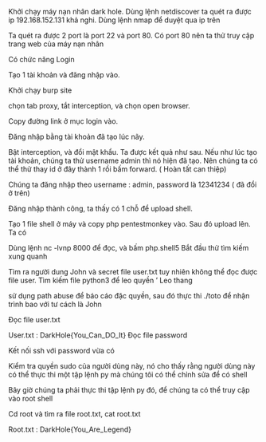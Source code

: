 Khởi chạy máy nạn nhân dark hole.
Dùng lệnh netdiscover ta quét ra được ip 192.168.152.131 khả nghi.
Dùng lệnh nmap để duyệt qua ip trên
 
Ta quét ra được 2 port là port 22 và port 80.
Có port 80 nên ta thử truy cập trang web của máy nạn nhân 
 
Có chức năng Login 
 
Tạo 1 tài khoản và đăng nhập vào.
 
Khởi chạy burp site
 
 chọn tab proxy, tắt interception, và chọn open browser.
 
Copy đường link ở mục login vào.
 
 Đăng nhập bằng tài khoản đã tạo lúc nãy.
 
Bật interception, và đổi mật khẩu.
 Ta được kết quả như sau. Nếu như lúc tạo tài khoản, chúng ta thử username admin thì nó hiện đã tạo. Nên chúng ta có thể thử thay id ở đây thành 1 rồi bấm forward. ( Hoàn tất can thiệp)
 
Chúng ta đăng nhập theo username : admin, password là 12341234 ( đã đổi ở trên)
 
Đăng nhập thành công, ta thấy có 1 chỗ để upload shell.
 
Tạo 1 file shell ở máy và copy php pentestmonkey vào.
Sau đó upload lên. Ta có 
 
Dùng lệnh nc -lvnp 8000 để đọc, và bấm php.shell5 
Bắt đầu thử tìm kiếm xung quanh
 
 
Tìm ra người dung John và secret file user.txt tuy nhiên không thể đọc được file user.
Tìm kiếm file python3 để leo quyền
 ’
Leo thang
 
sử dụng path abuse để báo cáo đặc quyền, sau đó thực thi ./toto để nhận trình bao với tư cách là John 
 
Đọc file user.txt
 
User.txt : DarkHole{You_Can_DO_It}
Đọc file password
 
Kết nối ssh với password vừa có
 
Kiểm tra quyền sudo của người dùng này, nó cho thấy rằng người dùng này có thể thực thi một tập lệnh py mà chúng tôi có thể chỉnh sửa để có shell
 
Bây giờ chúng ta phải thực thi tập lệnh py đó, để chúng ta có thể truy cập vào root shell
 
 
Cd root và tìm ra file root.txt, cat root.txt
 
Root.txt : DarkHole{You_Are_Legend}





